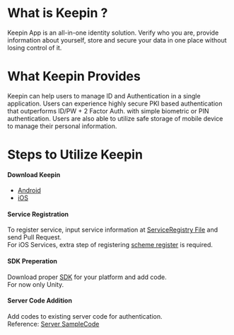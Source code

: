 # What is Keepin ?

Keepin App is an all-in-one identity solution. Verify who you are, provide information about yourself, store and secure your data in one place without losing control of it.

  
 
 
# What Keepin Provides

Keepin can help users to manage ID and Authentication in a single application. Users can experience highly secure  PKI based authentication that outperforms ID/PW + 2 Factor Auth. with simple biometric or PIN authentication. Users are also able to utilize safe storage of mobile device to manage their personal information.
  
  

# Steps to Utilize Keepin
#### Download Keepin
  * [Android](https://play.google.com/store/apps/details?id=com.coinplug.metadium)
  * [iOS](https://itunes.apple.com/app//id1452993752?mt=8)

#### Service Registration
To register service, input service information at [ServiceRegistry File](service_registry.md#service-infomaton) and send Pull Request.  
For iOS Services, extra step of registering [scheme register](service_registry.md#ios-pre-register-scheme) is required.

#### SDK Preperation
Download proper [SDK](prepare_sdk.md) for your platform and add code.  
For now only Unity.


#### Server Code Addition
Add codes to existing server code for authentication.  
Reference: [Server SampleCode](server_side_usage.md)



